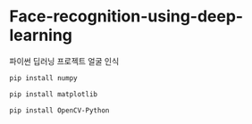 # Face-recognition-using-deep-learning
파이썬 딥러닝 프로젝트 얼굴 인식

```sh
pip install numpy
```
```sh
pip install matplotlib
```
```sh
pip install OpenCV-Python
```
